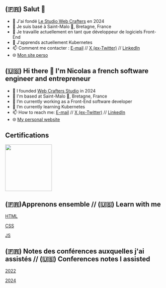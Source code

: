 ## (🇫🇷) Salut 👋

- 🏢 J'ai fondé [Le Studio Web Crafters](https://web-crafters.studio) en 2024
- 📍 Je suis basé à Saint-Malo 🌊, Bretagne, France
- 🔭 Je travaille actuellement en tant que développeur de logiciels Front-End
- 🌱 J'apprends actuellement Kubernetes
- 📫 Comment me contacter : [E-mail](mailto:hello@nicolastoison.com) // [X (ex-Twitter)](https://twitter.com/nicolas_toison) // [LinkedIn](https://www.linkedin.com/in/nicolastoison/)
- 🌐 [Mon site perso](https://nicolastoison.com)

## (🇺🇸) Hi there 👋 I'm Nicolas a french software engineer and entrepreneur

- 🏢 I founded [Web Crafters Studio](https://web-crafters.studio) in 2024
- 📍 I'm based at Saint-Malo 🌊, Bretagne, France
- 🔭 I’m currently working as a Front-End software developer
- 🌱 I’m currently learning Kubernetes
- 📫 How to reach me: [E-mail](mailto:hello@nicolastoison.com) // [X (ex-Twitter)](https://twitter.com/nicolas_toison) // [LinkedIn](https://www.linkedin.com/in/nicolastoison/)
- 🌐 [My personal website](https://nicolastoison.com)

## Certifications

<img src="https://static.scrum.org/web/badges/badge-09173b39-cedf-4321-88b6-ce0acdfb5a70.svg" width="150" height="150">

## (🇫🇷)Apprenons ensemble // (🇺🇸) Learn with me

[HTML](./software-development-awesome/html/)

[CSS](./software-development-awesome/css/)

[JS](./software-development-awesome/js/)

## (🇫🇷) Notes des conférences auxquelles j'ai assistés // (🇺🇸) Conferences notes I assisted

[2022](./conferences/2022/)

[2024](./conferences/2024/)
